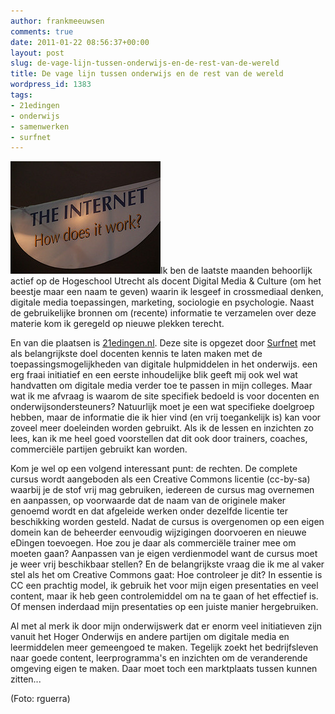```yaml
---
author: frankmeeuwsen
comments: true
date: 2011-01-22 08:56:37+00:00
layout: post
slug: de-vage-lijn-tussen-onderwijs-en-de-rest-van-de-wereld
title: De vage lijn tussen onderwijs en de rest van de wereld
wordpress_id: 1383
tags:
- 21edingen
- onderwijs
- samenwerken
- surfnet
---
```


![](../images/uploadimages/internet-hoe-werkt-het1.jpg)Ik ben de laatste maanden behoorlijk actief op de Hogeschool Utrecht als docent Digital Media & Culture (om het beestje maar een naam te geven) waarin ik lesgeef in crossmediaal denken, digitale media toepassingen, marketing, sociologie en psychologie. Naast de gebruikelijke bronnen om (recente) informatie te verzamelen over deze materie kom ik geregeld op nieuwe plekken terecht.

En van die plaatsen is [21edingen.nl](http://www.21edingen.nl/). Deze site is opgezet door [Surfnet](http://www.surfnet.nl/nl/Pages/default.aspx) met als belangrijkste doel docenten kennis te laten maken met de toepassingsmogelijkheden van digitale hulpmiddelen in het onderwijs. een erg fraai initiatief en een eerste inhoudelijke blik geeft mij ook wel wat handvatten om digitale media verder toe te passen in mijn colleges. Maar wat ik me afvraag is waarom de site specifiek bedoeld is voor docenten en onderwijsondersteuners? Natuurlijk moet je een wat specifieke doelgroep hebben, maar de informatie die ik hier vind (en vrij toegankelijk is) kan voor zoveel meer doeleinden worden gebruikt. Als ik de lessen en inzichten zo lees, kan ik me heel goed voorstellen dat dit ook door trainers, coaches, commerciële partijen gebruikt kan worden.

Kom je wel op een volgend interessant punt: de rechten. De complete cursus wordt aangeboden als een Creative Commons licentie (cc-by-sa) waarbij je de stof vrij mag gebruiken, iedereen de cursus mag overnemen en aanpassen, op voorwaarde dat de naam van de originele maker genoemd wordt en dat afgeleide werken onder dezelfde licentie ter beschikking worden gesteld. Nadat de cursus is overgenomen op een eigen domein kan de beheerder eenvoudig wijzigingen doorvoeren en nieuwe eDingen toevoegen. Hoe zou je daar als commerciële trainer mee om moeten gaan? Aanpassen van je eigen verdienmodel want de cursus moet je weer vrij beschikbaar stellen? En de belangrijkste vraag die ik me al vaker stel als het om Creative Commons gaat: Hoe controleer je dit? In essentie is CC een prachtig model, ik gebruik het voor mijn eigen presentaties en veel content, maar ik heb geen controlemiddel om na te gaan of het effectief is. Of mensen inderdaad mijn presentaties op een juiste manier hergebruiken.

Al met al merk ik door mijn onderwijswerk dat er enorm veel initiatieven zijn vanuit het Hoger Onderwijs en andere partijen om digitale media en leermiddelen meer gemeengoed te maken. Tegelijk zoekt het bedrijfsleven naar goede content, leerprogramma's en inzichten om de veranderende omgeving eigen te maken. Daar moet toch een marktplaats tussen kunnen zitten...

(Foto: rguerra)
